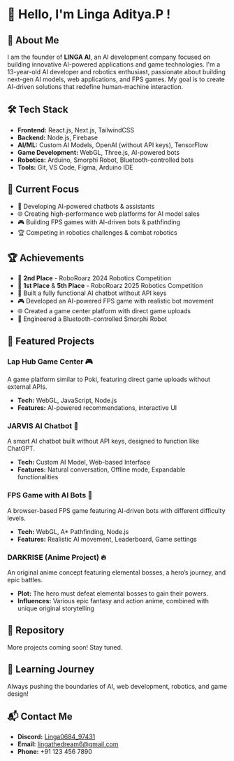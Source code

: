 # 👋 Hello, I'm Linga Aditya.P ! 

## 🚀 About Me

I am the founder of **LINGA AI**, an AI development company focused on building innovative AI-powered applications and game technologies.
I'm a 13-year-old AI developer and robotics enthusiast, passionate about building next-gen AI models, web applications, and FPS games. My goal is to create AI-driven solutions that redefine human-machine interaction.

## 🛠️ Tech Stack

- **Frontend:** React.js, Next.js, TailwindCSS
- **Backend:** Node.js, Firebase
- **AI/ML:** Custom AI Models, OpenAI (without API keys), TensorFlow
- **Game Development:** WebGL, Three.js, AI-powered bots
- **Robotics:** Arduino, Smorphi Robot, Bluetooth-controlled bots
- **Tools:** Git, VS Code, Figma, Arduino IDE

## 🎯 Current Focus

- 🤖 Developing AI-powered chatbots & assistants
- 🌐 Creating high-performance web platforms for AI model sales
- 🎮 Building FPS games with AI-driven bots & pathfinding
- 🏆 Competing in robotics challenges & combat robotics

## 🏆 Achievements

- 🥇 **2nd Place** - RoboRoarz 2024 Robotics Competition
- 🏅 **1st Place** & **5th Place** - RoboRoarz 2025 Robotics Competition
- 🚀 Built a fully functional AI chatbot without API keys
- 🎮 Developed an AI-powered FPS game with realistic bot movement
- 🌐 Created a game center platform with direct game uploads
- 🤖 Engineered a Bluetooth-controlled Smorphi Robot

## 💼 Featured Projects

### **Lap Hub Game Center** 🎮

A game platform similar to Poki, featuring direct game uploads without external APIs.

- **Tech:** WebGL, JavaScript, Node.js
- **Features:** AI-powered recommendations, interactive UI

### **JARVIS AI Chatbot** 🧠

A smart AI chatbot built without API keys, designed to function like ChatGPT.

- **Tech:** Custom AI Model, Web-based Interface
- **Features:** Natural conversation, Offline mode, Expandable functionalities

### **FPS Game with AI Bots** 🔫

A browser-based FPS game featuring AI-driven bots with different difficulty levels.

- **Tech:** WebGL, A\* Pathfinding, Node.js
- **Features:** Realistic AI movement, Leaderboard, Game settings

### **DARKRISE (Anime Project)** 🔥

An original anime concept featuring elemental bosses, a hero’s journey, and epic battles.

- **Plot:** The hero must defeat elemental bosses to gain their powers.
- **Influences:** Various epic fantasy and action anime, combined with unique original storytelling

## 🔗 Repository

More projects coming soon! Stay tuned.

## 🌱 Learning Journey

Always pushing the boundaries of AI, web development, robotics, and game design!

## 📬 Contact Me

- **Discord:** [Linga0684_97431](https://discord.com/users/Linga0684_97431)
- **Email:** [lingathedream6@gmail.com](mailto:lingathedream6@gmail.com)
- **Phone:** +91 123 456 7890

